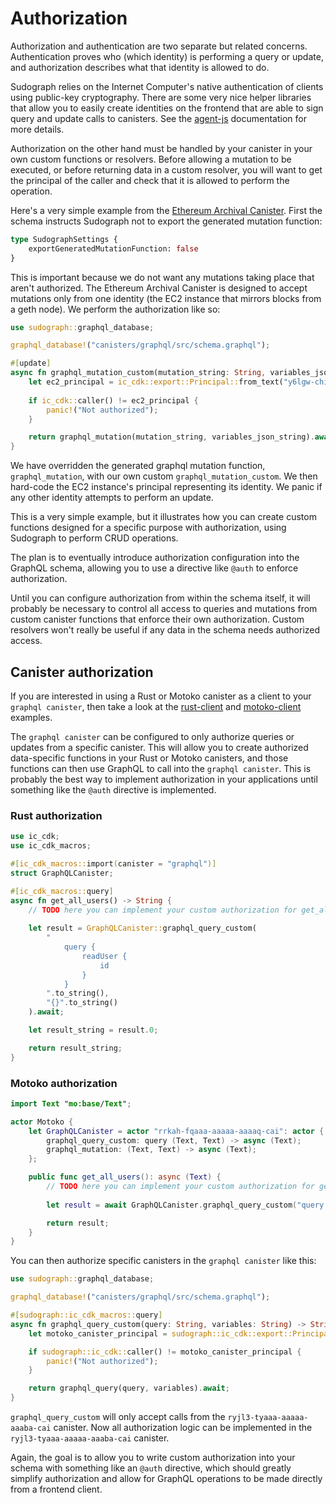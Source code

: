 # Authorization

Authorization and authentication are two separate but related concerns. Authentication proves who (which identity) is performing a query or update, and authorization describes what that identity is allowed to do.

Sudograph relies on the Internet Computer's native authentication of clients using public-key cryptography. There are some very nice helper libraries that allow you to easily create identities on the frontend that are able to sign query and update calls to canisters. See the [agent-js](./agent-js.md) documentation for more details.

Authorization on the other hand must be handled by your canister in your own custom functions or resolvers. Before allowing a mutation to be executed, or before returning data in a custom resolver, you will want to get the principal of the caller and check that it is allowed to perform the operation.

Here's a very simple example from the [Ethereum Archival Canister](https://github.com/lastmjs/ethereum-archival-canister). First the schema instructs Sudograph not to export the generated mutation function:

```graphql
type SudographSettings {
    exportGeneratedMutationFunction: false
}
```

This is important because we do not want any mutations taking place that aren't authorized. The Ethereum Archival Canister is designed to accept mutations only from one identity (the EC2 instance that mirrors blocks from a geth node). We perform the authorization like so:

```rust
use sudograph::graphql_database;

graphql_database!("canisters/graphql/src/schema.graphql");

#[update]
async fn graphql_mutation_custom(mutation_string: String, variables_json_string: String) -> String {
    let ec2_principal = ic_cdk::export::Principal::from_text("y6lgw-chi3g-2ok7i-75s5h-k34kj-ybcke-oq4nb-u4i7z-vclk4-hcpxa-hqe").expect("should be able to decode");
    
    if ic_cdk::caller() != ec2_principal {
        panic!("Not authorized");
    }

    return graphql_mutation(mutation_string, variables_json_string).await;
}
```

We have overridden the generated graphql mutation function, `graphql_mutation`, with our own custom `graphql_mutation_custom`. We then hard-code the EC2 instance's principal representing its identity. We panic if any other identity attempts to perform an update.

This is a very simple example, but it illustrates how you can create custom functions designed for a specific purpose with authorization, using Sudograph to perform CRUD operations.

The plan is to eventually introduce authorization configuration into the GraphQL schema, allowing you to use a directive like `@auth` to enforce authorization.

Until you can configure authorization from within the schema itself, it will probably be necessary to control all access to queries and mutations from custom canister functions that enforce their own authorization. Custom resolvers won't really be useful if any data in the schema needs authorized access.

## Canister authorization

If you are interested in using a Rust or Motoko canister as a client to your `graphql canister`, then take a look at the [rust-client](https://github.com/sudograph/sudograph/tree/main/examples/rust-client) and [motoko-client](https://github.com/sudograph/sudograph/tree/main/examples/motoko-client) examples.

The `graphql canister` can be configured to only authorize queries or updates from a specific canister. This will allow you to create authorized data-specific functions in your Rust or Motoko canisters, and those functions can then use GraphQL to call into the `graphql canister`. This is probably the best way to implement authorization in your applications until something like the `@auth` directive is implemented.

### Rust authorization

```rust
use ic_cdk;
use ic_cdk_macros;

#[ic_cdk_macros::import(canister = "graphql")]
struct GraphQLCanister;

#[ic_cdk_macros::query]
async fn get_all_users() -> String {
    // TODO here you can implement your custom authorization for get_all_users
    
    let result = GraphQLCanister::graphql_query_custom(
        "
            query {
                readUser {
                    id
                }
            }
        ".to_string(),
        "{}".to_string()
    ).await;

    let result_string = result.0;

    return result_string;
}
```

### Motoko authorization

```swift
import Text "mo:base/Text";

actor Motoko {
    let GraphQLCanister = actor "rrkah-fqaaa-aaaaa-aaaaq-cai": actor {
        graphql_query_custom: query (Text, Text) -> async (Text);
        graphql_mutation: (Text, Text) -> async (Text);
    };

    public func get_all_users(): async (Text) {
        // TODO here you can implement your custom authorization for get_all_users
        
        let result = await GraphQLCanister.graphql_query_custom("query { readUser { id } }", "{}");

        return result;
    }
}
```

You can then authorize specific canisters in the `graphql canister` like this:

```rust
use sudograph::graphql_database;

graphql_database!("canisters/graphql/src/schema.graphql");

#[sudograph::ic_cdk_macros::query]
async fn graphql_query_custom(query: String, variables: String) -> String {
    let motoko_canister_principal = sudograph::ic_cdk::export::Principal::from_text("ryjl3-tyaaa-aaaaa-aaaba-cai").expect("should be able to decode");

    if sudograph::ic_cdk::caller() != motoko_canister_principal {
        panic!("Not authorized");
    }

    return graphql_query(query, variables).await;
}
```

`graphql_query_custom` will only accept calls from the `ryjl3-tyaaa-aaaaa-aaaba-cai` canister. Now all authorization logic can be implemented in the `ryjl3-tyaaa-aaaaa-aaaba-cai` canister.

Again, the goal is to allow you to write custom authorization into your schema with something like an `@auth` directive, which should greatly simplify authorization and allow for GraphQL operations to be made directly from a frontend client.